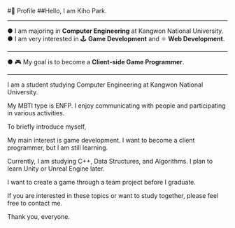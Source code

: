 #🩻 Profile
##Hello, I am Kiho Park.<br>
***
● I am majoring in **Computer Engineering** at Kangwon National University.<br>
● I am very interested in 🕹️ **Game Development** and ⚛️ **Web Development**.<br>
***
● 🎮 My goal is to become a **Client-side Game Programmer**.<br>
***


I am a student studying Computer Engineering at Kangwon National University.

My MBTI type is ENFP.
I enjoy communicating with people and participating in various activities.

To briefly introduce myself,

My main interest is game development.
I want to become a client programmer, but I am still learning.

Currently, I am studying C++, Data Structures, and Algorithms.
I plan to learn Unity or Unreal Engine later.

I want to create a game through a team project before I graduate.

If you are interested in these topics or want to study together,
please feel free to contact me.

Thank you, everyone.
